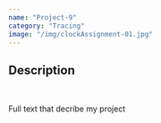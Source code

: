 ```yaml
---
name: "Project-9"
category: "Tracing"
image: "/img/clockAssignment-01.jpg"
---
```


<h2 class='text-xl font-bold'>Description</h2>
<br>
<p>Full text that decribe my project</p>